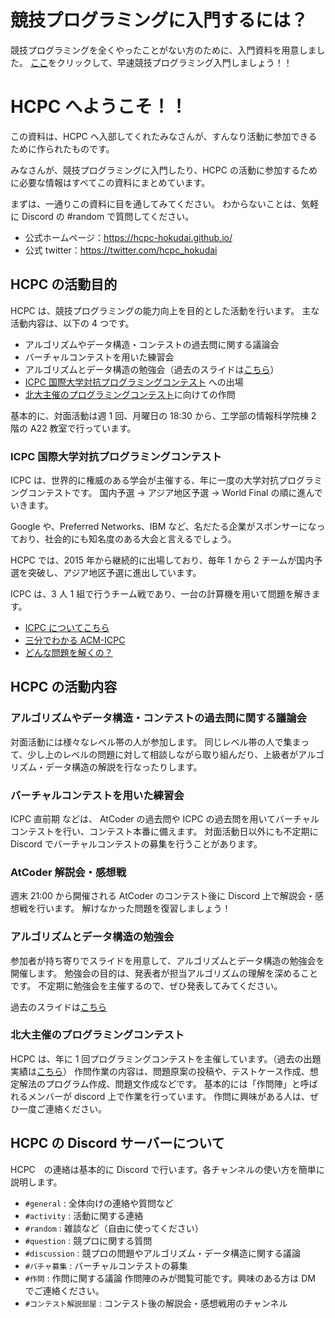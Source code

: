 # 競技プログラミングに入門するには？
競技プログラミングを全くやったことがない方のために、入門資料を用意しました。
[ここ](https://github.com/hcpc-hokudai/welcome-to-hcpc/tree/master/introduction-to-atcoder)をクリックして、早速競技プログラミング入門しましょう！！

# HCPC へようこそ！！
この資料は、HCPC へ入部してくれたみなさんが、すんなり活動に参加できるために作られたものです。

みなさんが、競技プログラミングに入門したり、HCPC の活動に参加するために必要な情報はすべてこの資料にまとめています。

まずは、一通りこの資料に目を通してみてください。
わからないことは、気軽に Discord の #random で質問してください。

- 公式ホームページ：https://hcpc-hokudai.github.io/
- 公式 twitter：https://twitter.com/hcpc_hokudai

## HCPC の活動目的
HCPC は、競技プログラミングの能力向上を目的とした活動を行います。
主な活動内容は、以下の 4 つです。
- アルゴリズムやデータ構造・コンテストの過去問に関する議論会
- バーチャルコンテストを用いた練習会
- アルゴリズムとデータ構造の勉強会（過去のスライドは[こちら](https://hcpc-hokudai.github.io/activities.html)）
- [ICPC 国際大学対抗プログラミングコンテスト](https://icpc.iisf.or.jp/) への出場
- [北大主催のプログラミングコンテスト](https://connpass.com/event/179414/)に向けての作問

基本的に、対面活動は週 1 回、月曜日の 18:30 から、工学部の情報科学院棟 2 階の A22 教室で行っています。

### ICPC 国際大学対抗プログラミングコンテスト

ICPC は、世界的に権威のある学会が主催する、年に一度の大学対抗プログラミングコンテストです。
国内予選 -> アジア地区予選 -> World Final 
の順に進んでいきます。

Google や、Preferred Networks、IBM など、名だたる企業がスポンサーになっており、社会的にも知名度のある大会と言えるでしょう。


HCPC では、2015 年から継続的に出場しており、毎年 1 から 2 チームが国内予選を突破し、アジア地区予選に進出しています。

ICPC は、3 人 1 組で行うチーム戦であり、一台の計算機を用いて問題を解きます。


- [ICPC についてこちら](https://icpc.iisf.or.jp/acm-icpc/)
- [三分でわかる ACM-ICPC](https://icpc.iisf.or.jp/acm-icpc/3min/)
- [どんな問題を解くの？](https://icpc.iisf.or.jp/acm-icpc/problems/)

## HCPC の活動内容
### アルゴリズムやデータ構造・コンテストの過去問に関する議論会
対面活動には様々なレベル帯の人が参加します。
同じレベル帯の人で集まって、少し上のレベルの問題に対して相談しながら取り組んだり、上級者がアルゴリズム・データ構造の解説を行なったりします。

### バーチャルコンテストを用いた練習会
ICPC 直前期 などは、 AtCoder の過去問や ICPC の過去問を用いてバーチャルコンテストを行い、コンテスト本番に備えます。
対面活動日以外にも不定期に Discord でバーチャルコンテストの募集を行うことがあります。

### AtCoder 解説会・感想戦
週末 21:00 から開催される AtCoder のコンテスト後に Discord 上で解説会・感想戦を行います。
解けなかった問題を復習しましょう！

### アルゴリズムとデータ構造の勉強会
参加者が持ち寄りでスライドを用意して、アルゴリズムとデータ構造の勉強会を開催します。
勉強会の目的は、発表者が担当アルゴリズムの理解を深めることです。
不定期に勉強会を主催するので、ぜひ発表してみてください。

過去のスライドは[こちら](https://hcpc-hokudai.github.io/activities.html)

### 北大主催のプログラミングコンテスト
HCPC は、年に 1 回プログラミングコンテストを主催しています。（過去の出題実績は[こちら](https://hcpc-hokudai.github.io/activities.html)）
作問作業の内容は、問題原案の投稿や、テストケース作成、想定解法のプログラム作成、問題文作成などです。
基本的には「作問陣」と呼ばれるメンバーが discord 上で作業を行っています。
作問に興味がある人は、ぜひ一度ご連絡ください。

## HCPC の Discord サーバーについて
HCPC　の連絡は基本的に Discord で行います。各チャンネルの使い方を簡単に説明します。

- `#general` : 全体向けの連絡や質問など
- `#activity` : 活動に関する連絡
- `#random` : 雑談など（自由に使ってください）
- `#question` : 競プロに関する質問
- `#discussion` : 競プロの問題やアルゴリズム・データ構造に関する議論
- `#バチャ募集` : バーチャルコンテストの募集
- `#作問` : 作問に関する議論 作問陣のみが閲覧可能です。興味のある方は DM でご連絡ください。
- `#コンテスト解説部屋` : コンテスト後の解説会・感想戦用のチャンネル